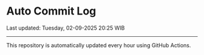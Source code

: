 # Auto Commit Log

Last updated: Tuesday, 02-09-2025 20:25 WIB

---

This repository is automatically updated every hour using GitHub Actions.
